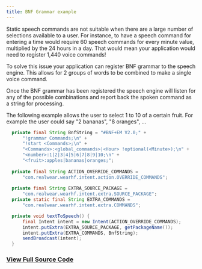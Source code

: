 ```yaml
---
title: BNF Grammar example
---
```


Static speech commands are not suitable when there are a large number of selections available to a user. For instance, to have a speech command for entering a time would require 60 speech commands for every minute value, multiplied by the 24 hours in a day. That would mean your application would need to register 1,440 voice commands!

To solve this issue your application can register BNF grammar to the speech engine. This allows for 2 groups of words to be combined to make a single voice command. 

Once the BNF grammar has been registered the speech engine will listen for any of the possible combinations and report back the spoken command as a string for processing. 

The following example allows the user to select 1 to 10 of a certain fruit. For example the user could say "2 bananas", "8 oranges", ...

```java
  private final String BnfString = "#BNF+EM V2.0;" +
      "!grammar Commands;\n" +
      "!start <Commands>;\n" +
      "<Commands>:<global_commands>|<Hour> !optional(<Minute>);\n" +
      "<number>:1|2|3|4|5|6|7|8|9|10;\n" +
	  "<fruit>:apples|bananas|oranges;";
  
  private final String ACTION_OVERRIDE_COMMANDS =
      "com.realwear.wearhf.intent.action.OVERRIDE_COMMANDS";
	  
  private final String EXTRA_SOURCE_PACKAGE =
      "com.realwear.wearhf.intent.extra.SOURCE_PACKAGE";
  private static final String EXTRA_COMMANDS =
      "com.realwear.wearhf.intent.extra.COMMANDS";

  private void textToSpeech() {
	  final Intent intent = new Intent(ACTION_OVERRIDE_COMMANDS);
      intent.putExtra(EXTRA_SOURCE_PACKAGE, getPackageName());
      intent.putExtra(EXTRA_COMMANDS, BnfString);
      sendBroadcast(intent);
  }
```

### [View Full Source Code](https://github.com/realwear/Developer-Examples/blob/master/hmt1developerexamples/src/main/java/com/realwear/hmt1developerexamples/BNFGrammarActivity.java)
